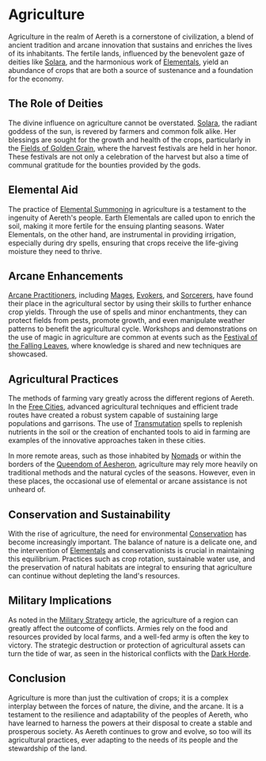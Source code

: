 # Agriculture

Agriculture in the realm of Aereth is a cornerstone of civilization, a blend of ancient tradition and arcane innovation that sustains and enriches the lives of its inhabitants. The fertile lands, influenced by the benevolent gaze of deities like [Solara](Solara.md), and the harmonious work of [Elementals](Elementals.md), yield an abundance of crops that are both a source of sustenance and a foundation for the economy.

## The Role of Deities

The divine influence on agriculture cannot be overstated. [Solara](Solara.md), the radiant goddess of the sun, is revered by farmers and common folk alike. Her blessings are sought for the growth and health of the crops, particularly in the [Fields of Golden Grain](Fields%20of%20Golden%20Grain.md), where the harvest festivals are held in her honor. These festivals are not only a celebration of the harvest but also a time of communal gratitude for the bounties provided by the gods.

## Elemental Aid

The practice of [Elemental Summoning](Elemental%20Summoning.md) in agriculture is a testament to the ingenuity of Aereth's people. Earth Elementals are called upon to enrich the soil, making it more fertile for the ensuing planting seasons. Water Elementals, on the other hand, are instrumental in providing irrigation, especially during dry spells, ensuring that crops receive the life-giving moisture they need to thrive.

## Arcane Enhancements

[Arcane Practitioners](Arcane%20Practitioners.md), including [Mages](Mages.md), [Evokers](Evokers.md), and [Sorcerers](Sorcerers.md), have found their place in the agricultural sector by using their skills to further enhance crop yields. Through the use of spells and minor enchantments, they can protect fields from pests, promote growth, and even manipulate weather patterns to benefit the agricultural cycle. Workshops and demonstrations on the use of magic in agriculture are common at events such as the [Festival of the Falling Leaves](Festival%20of%20the%20Falling%20Leaves.md), where knowledge is shared and new techniques are showcased.

## Agricultural Practices

The methods of farming vary greatly across the different regions of Aereth. In the [Free Cities](Free%20Cities.md), advanced agricultural techniques and efficient trade routes have created a robust system capable of sustaining large populations and garrisons. The use of [Transmutation](Transmutation.md) spells to replenish nutrients in the soil or the creation of enchanted tools to aid in farming are examples of the innovative approaches taken in these cities.

In more remote areas, such as those inhabited by [Nomads](Nomads.md) or within the borders of the [Queendom of Aesheron](Queendom%20of%20Aesheron.md), agriculture may rely more heavily on traditional methods and the natural cycles of the seasons. However, even in these places, the occasional use of elemental or arcane assistance is not unheard of.

## Conservation and Sustainability

With the rise of agriculture, the need for environmental [Conservation](Conservation.md) has become increasingly important. The balance of nature is a delicate one, and the intervention of [Elementals](Elementals.md) and conservationists is crucial in maintaining this equilibrium. Practices such as crop rotation, sustainable water use, and the preservation of natural habitats are integral to ensuring that agriculture can continue without depleting the land's resources.

## Military Implications

As noted in the [Military Strategy](Military%20Strategy.md) article, the agriculture of a region can greatly affect the outcome of conflicts. Armies rely on the food and resources provided by local farms, and a well-fed army is often the key to victory. The strategic destruction or protection of agricultural assets can turn the tide of war, as seen in the historical conflicts with the [Dark Horde](Dark%20Horde.md).

## Conclusion

Agriculture is more than just the cultivation of crops; it is a complex interplay between the forces of nature, the divine, and the arcane. It is a testament to the resilience and adaptability of the peoples of Aereth, who have learned to harness the powers at their disposal to create a stable and prosperous society. As Aereth continues to grow and evolve, so too will its agricultural practices, ever adapting to the needs of its people and the stewardship of the land.
